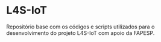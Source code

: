# L4S-IoT

Repositório base com os códigos e scripts utilizados para o desenvolvimento do projeto L4S-IoT com apoio da FAPESP.
